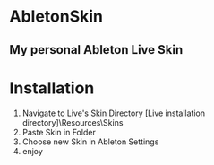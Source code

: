 # AbletonSkin
My personal Ableton Live Skin
---

# Installation

1. Navigate to Live's Skin Directory [Live installation directory]\Resources\Skins
2. Paste Skin in Folder
3. Choose new Skin in Ableton Settings
4. enjoy

